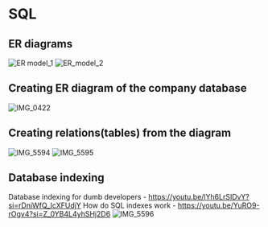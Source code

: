 # SQL
## ER diagrams
![ER model_1](https://github.com/user-attachments/assets/cdc8410b-201b-4960-a713-dcdc16a84163)
![ER_model_2](https://github.com/user-attachments/assets/2b843b40-4277-4b91-b843-bdd39c4e3b3b)
## Creating ER diagram of the company database
![IMG_0422](https://github.com/user-attachments/assets/94bc9551-2108-4c58-b686-e950b5059b2a)
## Creating relations(tables) from the diagram 
![IMG_5594](https://github.com/user-attachments/assets/916c4b87-723c-4863-96d5-88cb695e25ce)
![IMG_5595](https://github.com/user-attachments/assets/ed3e97a1-2246-4f10-8e00-9d522b5adc06)

## Database indexing
Database indexing for dumb developers - https://youtu.be/lYh6LrSIDvY?si=rDniWfQ_IcXFUdjY
How do SQL indexes work - https://youtu.be/YuRO9-rOgv4?si=Z_0YB4L4yhSHj2D6
![IMG_5596](https://github.com/user-attachments/assets/fa9ef96f-b1f1-4219-897c-2a9835d6ce69)

